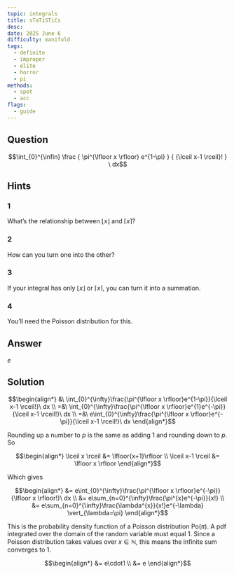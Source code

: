 ```yaml
---
topic: integrals
title: sTaTiSTiCs
desc: 
date: 2025 June 6
difficulty: manifold
tags:
  - definite
  - improper
  - elite
  - horror
  - pi
methods:
  - spot
  - acc
flags:
  - guide
---
```



## Question
```math
\int_{0}^{\infin}
  \frac
    { \pi^{\lfloor x \rfloor} e^{1-\pi} }
    { {\lceil x-1 \rceil}! }
\ dx
```


## Hints

### 1
What’s the relationship between $\lfloor x \rfloor$ and $\lceil x \rceil$?

### 2
How can you turn one into the other?

### 3
If your integral has only $\lfloor x \rfloor$ or $\lceil x \rceil$, you can turn it into a summation.

### 4
You’ll need the Poisson distribution for this.


## Answer
$e$


## Solution

```math
\begin{align*}
  &\ \int_{0}^{\infty}\frac{\pi^{\lfloor x \rfloor}e^{1-\pi}}{\lceil x-1 \rceil!}\ dx
  \\ =&\ \int_{0}^{\infty}\frac{\pi^{\lfloor x \rfloor}e^{1}e^{-\pi}}{\lceil x-1 \rceil!}\ dx
  \\ =&\ e\int_{0}^{\infty}\frac{\pi^{\lfloor x \rfloor}e^{-\pi}}{\lceil x-1 \rceil!}\ dx
\end{align*}
```

Rounding up a number to $p$ is the same as adding $1$ and rounding down to $p$. So

```math
\begin{align*}
  \lceil x \rceil &= \lfloor{x+1}\rfloor
  \\ \lceil x-1 \rceil &= \lfloor x \rfloor
\end{align*}
```

Which gives

```math
\begin{align*}
  &= e\int_{0}^{\infty}\frac{\pi^{\lfloor x \rfloor}e^{-\pi}}{\lfloor x \rfloor!}\ dx
  \\ &= e\sum_{n=0}^{\infty}\frac{\pi^{x}e^{-\pi}}{x!}
  \\ &= e\sum_{n=0}^{\infty}\frac{\lambda^{x}}{x!}e^{-\lambda} \vert_{\lambda=\pi}
\end{align*}
```

This is the probability density function of a Poisson distribution $\text{Po}(\pi)$. A pdf integrated over the domain of the random variable must equal $1$. Since a Poisson distribution takes values over $x \in \mathbb{N}$, this means the infinite sum converges to $1$.

```math
\begin{align*}
  &= e\cdot1
  \\ &= e
\end{align*}
```
